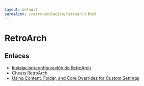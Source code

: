 ```yaml
---
layout: default
permalink: /retro-emulacion/retroarch.html
---
```


# RetroArch

## Enlaces

* [Instalación/configuración de RetroArch](https://www.youtube.com/playlist?list=PLZovD6tAOwbSeWZRiMEmFAFV3F2QkPcVh)
* [Cheats RetroArch](https://github.com/libretro/libretro-database/tree/master/cht)
* [Using Content, Folder, and Core Overrides for Custom Settings](https://docs.libretro.com/guides/overrides/)
